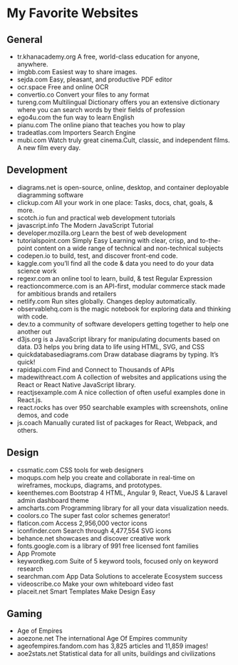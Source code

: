# My Favorite Websites

## General
- tr.khanacademy.org  A free, world-class education for anyone, anywhere.
- imgbb.com Easiest way to share images.
- sejda.com Easy, pleasant, and productive PDF editor
- ocr.space Free and online OCR
- convertio.co Convert your files to any format
- tureng.com Multilingual Dictionary offers you an extensive dictionary where you can search words by their fields of profession
- ego4u.com the fun way to learn English
- pianu.com The online piano that teaches you how to play
- tradeatlas.com Importers Search Engine
- mubi.com Watch truly great cinema.Cult, classic, and independent films. A new film every day. 
## Development
- diagrams.net  is open-source, online, desktop, and container deployable diagramming software
- clickup.com All your work in one place: Tasks, docs, chat, goals, & more.
- scotch.io fun and practical web development tutorials
- javascript.info The Modern JavaScript Tutorial
- developer.mozilla.org Learn the best of web development
- tutorialspoint.com  Simply Easy Learning with clear, crisp, and to-the-point content on a wide range of technical and non-technical subjects
- codepen.io to build, test, and discover front-end code.
- kaggle.com you’ll find all the code & data you need to do your data science work
- regexr.com an online tool to learn, build, & test Regular Expression
- reactioncommerce.com is an API-first, modular commerce stack made for ambitious brands and retailers
- netlify.com Run sites globally. Changes deploy automatically.
- observablehq.com  is the magic notebook for exploring data and thinking with code.
- dev.to a community of software developers getting together to help one another out
- d3js.org is a JavaScript library for manipulating documents based on data. D3 helps you bring data to life using HTML, SVG, and CSS
- quickdatabasediagrams.com Draw database diagrams by typing. It’s quick!
- rapidapi.com Find and Connect to Thousands of APIs
- madewithreact.com A collection of websites and applications using the React or React Native JavaScript library.
- reactjsexample.com A nice collection of often useful examples done in React.js.
- react.rocks has over 950 searchable examples with screenshots, online demos, and code
- js.coach Manually curated list of packages for React, Webpack, and others.
## Design
- cssmatic.com CSS tools for web designers
- moqups.com help you create and collaborate in real-time on wireframes, mockups, diagrams, and prototypes.
- keenthemes.com Bootstrap 4 HTML, Angular 9, React, VueJS & Laravel admin dashboard theme
- amcharts.com Programming library for all your data visualization needs.
- coolors.co The super fast color schemes generator!
- flaticon.com Access 2,956,000 vector icons
- iconfinder.com Search through 4,477,554 SVG icons
- behance.net  showcases and discover creative work
- fonts.google.com is a library of 991 free licensed font families
- App Promote
- keywordkeg.com Suite of 5 keyword tools, focused only on keyword research
- searchman.com App Data Solutions to accelerate Ecosystem success
- videoscribe.co Make your own whiteboard video fast
- placeit.net Smart Templates Make Design Easy

## Gaming
- Age of Empires
- aoezone.net The international Age Of Empires community
- ageofempires.fandom.com has 3,825 articles and 11,859 images! 
- aoe2stats.net Statistical data for all units, buildings and civilizations